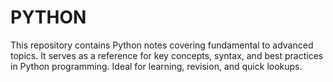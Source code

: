 # PYTHON
This repository contains Python notes covering fundamental to advanced topics. It serves as a reference for key concepts, syntax, and best practices in Python programming. Ideal for learning, revision, and quick lookups. 
